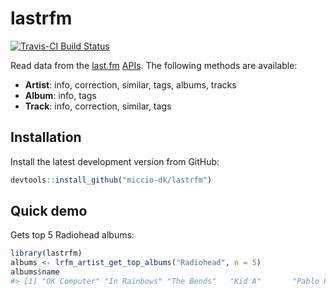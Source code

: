 
<!-- README.md is generated from README.Rmd. Please edit that file -->
lastrfm
=======

[![Travis-CI Build Status](https://travis-ci.org/miccio-dk/lastrfm.svg?branch=master)](https://travis-ci.org/miccio-dk/lastrfm)

Read data from the [last.fm](www.last.fm) [APIs](http://www.last.fm/api). The following methods are available:

-   **Artist**: info, correction, similar, tags, albums, tracks
-   **Album**: info, tags
-   **Track**: info, correction, similar, tags

Installation
------------

Install the latest development version from GitHub:

``` r
devtools::install_github("miccio-dk/lastrfm")
```

Quick demo
----------

Gets top 5 Radiohead albums:

``` r
library(lastrfm)
albums <- lrfm_artist_get_top_albums("Radiohead", n = 5)
albums$name
#> [1] "OK Computer" "In Rainbows" "The Bends"   "Kid A"       "Pablo Honey"
```
